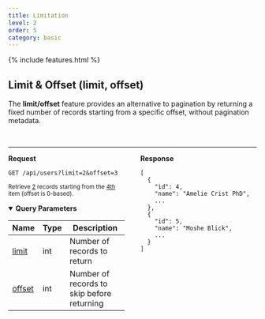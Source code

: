 ```yaml
---
title: Limitation
level: 2
order: 5
category: basic
---
```


{% include features.html %}

## Limit & Offset (limit, offset)

The **limit/offset** feature provides an alternative to pagination by returning a fixed number of records starting from a specific offset, without pagination metadata.

<br>

---

<div style="display: flex; gap: 2rem; align-items: flex-start;" class="req-res">

<div style="flex: 1;" class="highlight">
<strong>Request</strong>

<pre class="highlight"><code>GET /api/users?limit=2&offset=3</code></pre>

<sup>Retrieve <ins>2</ins> records starting from the <ins>4th</ins> item (offset is 0-based).</sup>

<details open class="sup">
<summary><strong>Query Parameters</strong></summary>

| Name              | Type | Description                                |
|-------------------|------|--------------------------------------------|
| <ins>limit</ins>  | int  | Number of records to return                |
| <ins>offset</ins> | int  | Number of records to skip before returning |
</details>

</div>

<div style="flex: 1;">
<strong>Response</strong>

<pre><code>[
  {
    "id": 4,
    "name": "Amelie Crist PhD",
    ...
  },
  {
    "id": 5,
    "name": "Moshe Blick",
    ...
  }
]
</code></pre>

</div>

</div>

<br>
